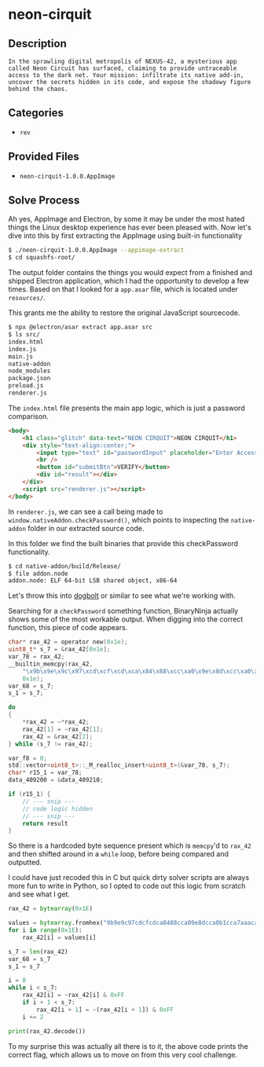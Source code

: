 # neon-cirquit

## Description

```
In the sprawling digital metropolis of NEXUS-42, a mysterious app called Neon Circuit has surfaced, claiming to provide untraceable access to the dark net. Your mission: infiltrate its native add-in, uncover the secrets hidden in its code, and expose the shadowy figure behind the chaos.
```

## Categories

- `rev`

## Provided Files

- `neon-cirquit-1.0.0.AppImage`

## Solve Process

Ah yes, AppImage and Electron, by some it may be under the most hated things the Linux desktop experience has ever been pleased with. Now let's dive into this by first extracting the AppImage using built-in functionality

```bash
$ ./neon-cirquit-1.0.0.AppImage --appimage-extract
$ cd squashfs-root/
```

The output folder contains the things you would expect from a finished and shipped Electron application, which I had the opportunity to develop a few times. Based on that I looked for a `app.asar` file, which is located under `resources/`.

This grants me the ability to restore the original JavaScript sourcecode.

```bash
$ npx @electron/asar extract app.asar src
$ ls src/
index.html
index.js
main.js
native-addon
node_modules
package.json
preload.js
renderer.js
```

The `index.html` file presents the main app logic, which is just a password comparison.

```html
<body>
    <h1 class="glitch" data-text="NEON CIRQUIT">NEON CIRQUIT</h1>
    <div style="text-align:center;">
        <input type="text" id="passwordInput" placeholder="Enter Access Code" />
        <br />
        <button id="submitBtn">VERIFY</button>
        <div id="result"></div>
    </div>
    <script src="renderer.js"></script>
</body>
```

In `renderer.js`, we can see a call being made to `window.nativeAddon.checkPassword()`, which points to inspecting the `native-addon` folder in our extracted source code.

In this folder we find the built binaries that provide this checkPassword functionality.

```bash
$ cd native-addon/build/Release/
$ file addon.node
addon.node: ELF 64-bit LSB shared object, x86-64
```

Let's throw this into [dogbolt](https://dogbolt.org/) or similar to see what we're working with.

Searching for a `checkPassword` something function, BinaryNinja actually shows some of the most workable output. When digging into the correct function, this piece of code appears.

```c
char* rax_42 = operator new(0x1e);
uint8_t* s_7 = &rax_42[0x1e];
var_78 = rax_42;
__builtin_memcpy(rax_42, 
    "\x9b\x9e\x9c\x97\xcd\xcf\xcd\xca\x84\x88\xcc\xa0\x9e\x8d\xcc\xa0\xb1\xcc\xa7\xaa\xac\xa0\xcb\xcd\xa0\xce\xcc\xcc\xcb\x82", 
    0x1e);
var_68 = s_7;
s_1 = s_7;

do
{
    *rax_42 = ~*rax_42;
    rax_42[1] = ~rax_42[1];
    rax_42 = &rax_42[2];
} while (s_7 != rax_42);

var_f8 = 0;
std::vector<uint8_t>::_M_realloc_insert<uint8_t>(&var_78, s_7);
char* r15_1 = var_78;
data_409200 = &data_409210;

if (r15_1) {
    // --- snip ---
    // code logic hidden
    // --- snip ---
    return result
}
```

So there is a hardcoded byte sequence present which is `memcpy`'d to `rax_42` and then shifted around in a `while` loop, before being compared and outputted.

I could have just recoded this in C but quick dirty solver scripts are always more fun to write in Python, so I opted to code out this logic from scratch and see what I get.

```py
rax_42 = bytearray(0x1E)

values = bytearray.fromhex("9b9e9c97cdcfcdca8488cca09e8dcca0b1cca7aaaca0cbcda0cecccccb82")
for i in range(0x1E):
    rax_42[i] = values[i]

s_7 = len(rax_42)
var_68 = s_7
s_1 = s_7

i = 0
while i < s_7:
    rax_42[i] = ~rax_42[i] & 0xFF
    if i + 1 < s_7:
        rax_42[i + 1] = ~(rax_42[i + 1]) & 0xFF
    i += 2

print(rax_42.decode())
```

To my surprise this was actually all there is to it, the above code prints the correct flag, which allows us to move on from this very cool challenge.
